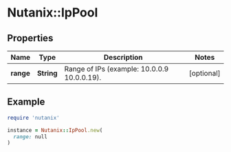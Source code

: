# Nutanix::IpPool

## Properties

| Name | Type | Description | Notes |
| ---- | ---- | ----------- | ----- |
| **range** | **String** | Range of IPs (example: 10.0.0.9 10.0.0.19).  | [optional] |

## Example

```ruby
require 'nutanix'

instance = Nutanix::IpPool.new(
  range: null
)
```

